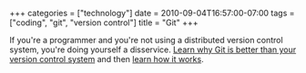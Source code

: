 +++
categories = ["technology"]
date = 2010-09-04T16:57:00-07:00
tags = ["coding", "git", "version control"]
title = "Git"
+++

If you're a programmer and you're not using a distributed version control system, you're doing yourself a disservice. [Learn why Git is better than your version control system](https://whygitisbetterthanx.com/) and then [learn how it works](https://eagain.net/articles/git-for-computer-scientists/).
